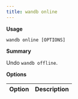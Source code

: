 ```yaml
---
title: wandb online
---
```


**Usage**

`wandb online [OPTIONS]`

**Summary**

Undo `wandb offline`.


**Options**

| **Option** | **Description** |
| :--- | :--- |



